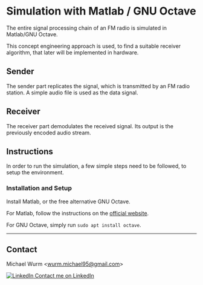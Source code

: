 # Simulation with Matlab / GNU Octave

The entire signal processing chain of an FM radio is simulated in Matlab/GNU Octave.

This concept engineering approach is used, to find a suitable receiver algorithm, that later will be implemented in hardware.

## Sender

The sender part replicates the signal, which is transmitted by an FM radio station. A simple audio file is used as the data signal.

## Receiver

The receiver part demodulates the received signal. Its output is the previously encoded audio stream.

## Instructions

In order to run the simulation, a few simple steps need to be followed, to setup the environment.

### Installation and Setup

Install Matlab, or the free alternative GNU Octave.

For Matlab, follow the instructions on the [official website](https://de.mathworks.com/help/install/).

For GNU Octave, simply run `sudo apt install octave`.

----

## Contact

Michael Wurm <<wurm.michael95@gmail.com>>

[![LinkedIn](https://i.stack.imgur.com/gVE0j.png) Contact me on LinkedIn](https://www.linkedin.com/in/michael-wurm/)
